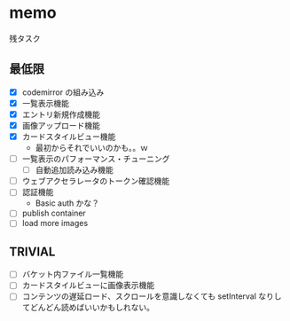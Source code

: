 # memo

残タスク

## 最低限

- [x] codemirror の組み込み
- [x] 一覧表示機能
- [x] エントリ新規作成機能
- [x] 画像アップロード機能
- [x] カードスタイルビュー機能
  - 最初からそれでいいのかも。。ｗ
- [ ] 一覧表示のパフォーマンス・チューニング
  - [ ] 自動追加読み込み機能
- [ ] ウェブアクセラレータのトークン確認機能
- [ ] 認証機能
  - Basic auth かな？
- [ ] publish container
- [ ] load more images

## TRIVIAL

- [ ] バケット内ファイル一覧機能
- [ ] カードスタイルビューに画像表示機能
- [ ] コンテンツの遅延ロード、スクロールを意識しなくても setInterval なりしてどんどん読めばいいかもしれない。
